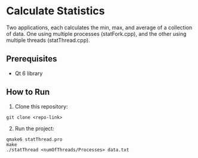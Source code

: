# Calculate Statistics
Two applications, each calculates the min, max, and average of a collection of data. One using multiple processes (statFork.cpp), and the other using multiple threads (statThread.cpp).

## Prerequisites
- Qt 6 library 
  
## How to Run

1. Clone this repository:
```
git clone <repo-link>
```
2. Run the project:
```
qmake6 statThread.pro
make
./statThread <numOfThreads/Processes> data.txt
```
